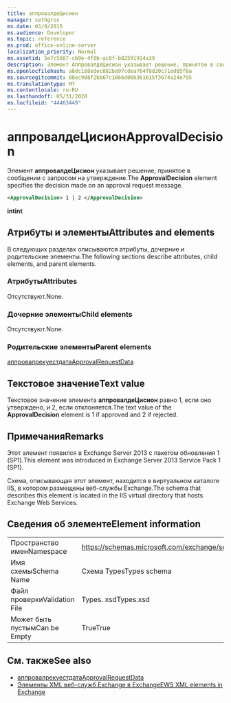 ```yaml
---
title: аппровалдеЦисион
manager: sethgros
ms.date: 03/9/2015
ms.audience: Developer
ms.topic: reference
ms.prod: office-online-server
localization_priority: Normal
ms.assetid: 5e7c5687-cb9e-4f0b-ac8f-b82591914a39
description: Элемент АппровалдеЦисион указывает решение, принятое в сообщении с запросом на утверждение.
ms.openlocfilehash: a8dc168edec882ba97cdea764f8d20c71ed85f8a
ms.sourcegitcommit: 88ec988f2bb67c1866d06b361615f3674a24e795
ms.translationtype: MT
ms.contentlocale: ru-RU
ms.lasthandoff: 05/31/2020
ms.locfileid: "44463449"
---
```

# <a name="approvaldecision"></a><span data-ttu-id="57176-103">аппровалдеЦисион</span><span class="sxs-lookup"><span data-stu-id="57176-103">ApprovalDecision</span></span>

<span data-ttu-id="57176-104">Элемент **аппровалдеЦисион** указывает решение, принятое в сообщении с запросом на утверждение.</span><span class="sxs-lookup"><span data-stu-id="57176-104">The **ApprovalDecision** element specifies the decision made on an approval request message.</span></span> 
  
```XML
<ApprovalDecision> 1 | 2 </ApprovalDecision>
```

 <span data-ttu-id="57176-105">**int**</span><span class="sxs-lookup"><span data-stu-id="57176-105">**int**</span></span>
## <a name="attributes-and-elements"></a><span data-ttu-id="57176-106">Атрибуты и элементы</span><span class="sxs-lookup"><span data-stu-id="57176-106">Attributes and elements</span></span>

<span data-ttu-id="57176-107">В следующих разделах описываются атрибуты, дочерние и родительские элементы.</span><span class="sxs-lookup"><span data-stu-id="57176-107">The following sections describe attributes, child elements, and parent elements.</span></span>
  
### <a name="attributes"></a><span data-ttu-id="57176-108">Атрибуты</span><span class="sxs-lookup"><span data-stu-id="57176-108">Attributes</span></span>

<span data-ttu-id="57176-109">Отсутствуют.</span><span class="sxs-lookup"><span data-stu-id="57176-109">None.</span></span>
  
### <a name="child-elements"></a><span data-ttu-id="57176-110">Дочерние элементы</span><span class="sxs-lookup"><span data-stu-id="57176-110">Child elements</span></span>

<span data-ttu-id="57176-111">Отсутствуют.</span><span class="sxs-lookup"><span data-stu-id="57176-111">None.</span></span>
  
### <a name="parent-elements"></a><span data-ttu-id="57176-112">Родительские элементы</span><span class="sxs-lookup"><span data-stu-id="57176-112">Parent elements</span></span>

[<span data-ttu-id="57176-113">аппровалрекуестдата</span><span class="sxs-lookup"><span data-stu-id="57176-113">ApprovalRequestData</span></span>](approvalrequestdata.md)
  
## <a name="text-value"></a><span data-ttu-id="57176-114">Текстовое значение</span><span class="sxs-lookup"><span data-stu-id="57176-114">Text value</span></span>

<span data-ttu-id="57176-115">Текстовое значение элемента **аппровалдеЦисион** равно 1, если оно утверждено, и 2, если отклоняется.</span><span class="sxs-lookup"><span data-stu-id="57176-115">The text value of the **ApprovalDecision** element is 1 if approved and 2 if rejected.</span></span> 
  
## <a name="remarks"></a><span data-ttu-id="57176-116">Примечания</span><span class="sxs-lookup"><span data-stu-id="57176-116">Remarks</span></span>

<span data-ttu-id="57176-117">Этот элемент появился в Exchange Server 2013 с пакетом обновления 1 (SP1).</span><span class="sxs-lookup"><span data-stu-id="57176-117">This element was introduced in Exchange Server 2013 Service Pack 1 (SP1).</span></span>
  
<span data-ttu-id="57176-118">Схема, описывающая этот элемент, находится в виртуальном каталоге IIS, в котором размещены веб-службы Exchange.</span><span class="sxs-lookup"><span data-stu-id="57176-118">The schema that describes this element is located in the IIS virtual directory that hosts Exchange Web Services.</span></span>
  
## <a name="element-information"></a><span data-ttu-id="57176-119">Сведения об элементе</span><span class="sxs-lookup"><span data-stu-id="57176-119">Element information</span></span>

|||
|:-----|:-----|
|<span data-ttu-id="57176-120">Пространство имен</span><span class="sxs-lookup"><span data-stu-id="57176-120">Namespace</span></span>  <br/> |https://schemas.microsoft.com/exchange/services/2006/types  <br/> |
|<span data-ttu-id="57176-121">Имя схемы</span><span class="sxs-lookup"><span data-stu-id="57176-121">Schema Name</span></span>  <br/> |<span data-ttu-id="57176-122">Схема Types</span><span class="sxs-lookup"><span data-stu-id="57176-122">Types schema</span></span>  <br/> |
|<span data-ttu-id="57176-123">Файл проверки</span><span class="sxs-lookup"><span data-stu-id="57176-123">Validation File</span></span>  <br/> |<span data-ttu-id="57176-124">Types. xsd</span><span class="sxs-lookup"><span data-stu-id="57176-124">Types.xsd</span></span>  <br/> |
|<span data-ttu-id="57176-125">Может быть пустым</span><span class="sxs-lookup"><span data-stu-id="57176-125">Can be Empty</span></span>  <br/> |<span data-ttu-id="57176-126">True</span><span class="sxs-lookup"><span data-stu-id="57176-126">True</span></span>  <br/> |
   
## <a name="see-also"></a><span data-ttu-id="57176-127">См. также</span><span class="sxs-lookup"><span data-stu-id="57176-127">See also</span></span>

- [<span data-ttu-id="57176-128">аппровалрекуестдата</span><span class="sxs-lookup"><span data-stu-id="57176-128">ApprovalRequestData</span></span>](approvalrequestdata.md)
- [<span data-ttu-id="57176-129">Элементы XML веб-служб Exchange в Exchange</span><span class="sxs-lookup"><span data-stu-id="57176-129">EWS XML elements in Exchange</span></span>](ews-xml-elements-in-exchange.md)

